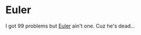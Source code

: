 Euler
=====

I got 99 problems but [Euler](http://projecteuler.net/problems) ain't one.  Cuz he's dead...

